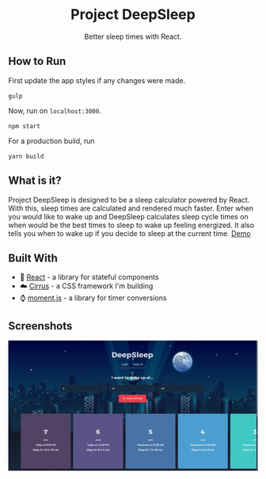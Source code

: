 <h1 align="center">Project DeepSleep</h1>
<p align="center">Better sleep times with React.</p>

## How to Run
First update the app styles if any changes were made.
```
gulp
```
Now, run on `localhost:3000`.
```
npm start
```
For a production build, run
```
yarn build
```

## What is it?
Project DeepSleep is designed to be a sleep calculator powered by React. With this, sleep times are calculated and rendered much faster. Enter when you would like to wake up and DeepSleep calculates sleep cycle times on when would be the best times to sleep to wake up feeling energized. It also tells you when to wake up if you decide to sleep at the current time.
[Demo](https://spiderpig86.github.io/DeepSleep/build/)

## Built With
* :rocket: [React](https://github.com/facebook/react) - a library for stateful components
* :cloud: [Cirrus](https://github.com/Spiderpig86/Cirrus) - a CSS framework I'm building
* :watch: [moment.js](https://github.com/moment/moment) - a library for timer conversions

## Screenshots
<img src="./app.PNG">